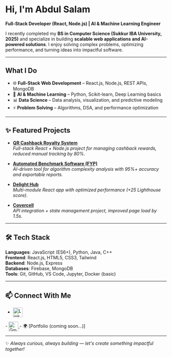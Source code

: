 # Hi, I'm Abdul Salam

**Full-Stack Developer (React, Node.js) | AI & Machine Learning Engineer**

I recently completed my **BS in Computer Science (Sukkur IBA University, 2025)** and specialize in building **scalable web applications and AI-powered solutions**. I enjoy solving complex problems, optimizing performance, and turning ideas into impactful software.

---

## What I Do
- 🌐 **Full-Stack Web Development** – React.js, Node.js, REST APIs, MongoDB  
- 🤖 **AI & Machine Learning** – Python, Scikit-learn, Deep Learning basics  
- 📊 **Data Science** – Data analysis, visualization, and predictive modeling  
- ⚡ **Problem Solving** – Algorithms, DSA, and performance optimization  

---

## ✨ Featured Projects
- **[QR Cashback Royalty System](https://github.com/abdulsalam2121/qr_cashback_royalty_system)**  
  *Full-stack React + Node.js project for managing cashback rewards, reduced manual tracking by 80%.*  

- **[Automated Benchmark Software (FYP)](https://github.com/abdulsalam2121/fyp)**  
  *AI-driven tool for algorithm complexity analysis with 95%+ accuracy and exportable reports.*  

- **[Delight Hub](https://github.com/abdulsalam2121/Delight-Hub)**  
  *Multi-module React app with optimized performance (+25 Lighthouse score).*  

- **[Covercell](https://github.com/abdulsalam2121/covercell)**  
  *API integration + state management project, improved page load by 1.5s.*  

---

## 🛠️ Tech Stack
**Languages**: JavaScript (ES6+), Python, Java, C++  
**Frontend**: React.js, HTML5, CSS3, Tailwind  
**Backend**: Node.js, Express  
**Databases**: Firebase, MongoDB  
**Tools**: Git, GitHub, VS Code, Jupyter, Docker (basic)  

---

## 📫 Connect With Me
- <a href="https://www.linkedin.com/in/abdul-salam-ghanghro-6ab797207" target="_blank">
  <img align="center" src="https://cdn.jsdelivr.net/gh/devicons/devicon/icons/linkedin/linkedin-original.svg" alt="LinkedIn" width="30px"/>
</a>
- <a href="mailto:abdulsalam.bscs@gmail.com">
  <img align="center" src="https://cdn.jsdelivr.net/gh/devicons/devicon/icons/google/google-original.svg" alt="Gmail" width="30px"/>
</a>
- 🌍 [Portfolio (coming soon...)]  

---
✨ *Always curious, always building — let's create something impactful together!*  
